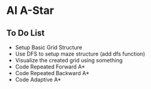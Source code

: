 # AI A-Star

<!-- ACKNOWLEDGMENTS -->
## To Do List

* Setup Basic Grid Structure
* Use DFS to setup maze structure (add dfs function)
* Visualize the created grid using something
* Code Repeated Forward A*
* Code Repeated Backward A*
* Code Adaptive A*